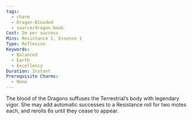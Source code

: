 ```yaml
---
tags:
  - charm
  - Dragon-Blooded
  - source/dragon-book
Cost: 2m per success
Mins: Resistance 1, Essence 1
Type: Reflexive
Keywords:
  - Balanced
  - Earth
  - Excellency
Duration: Instant
Prerequisite Charms:
  - None
---
```

The blood of the Dragons suffuses the Terrestrial’s body with legendary vigor. She may add automatic successes to a Resistance roll for two motes each, and rerolls 6s until they cease to appear.